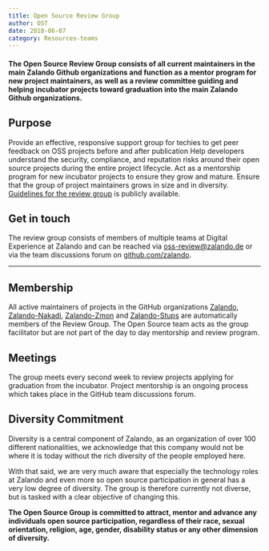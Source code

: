 ```yaml
---
title: Open Source Review Group
author: OST
date: 2018-06-07
category: Resources-teams
---
```


#### The Open Source Review Group consists of all current maintainers in the main Zalando Github organizations and function as a mentor program for new project maintainers, as well as a review committee guiding and helping incubator projects toward graduation into the main Zalando Github organizations. 

## Purpose
Provide an effective, responsive support group for techies to get peer feedback on OSS projects before and after publication
Help developers understand the security, compliance, and reputation risks around their open source projects during the entire project lifecycle.
Act as a mentorship program for new incubator projects to ensure they grow and mature. Ensure that the group of project maintainers grows in size and in diversity. [Guidelines for the review group]() is publicly available.

## Get in touch
The review group consists of members of multiple teams at Digital Experience at Zalando and can be reached via [oss-review@zalando.de](mailto:oss-review@zalando.de) or via the team discussions forum on [github.com/zalando](https://github.com/zalando).

---

## Membership
All active maintainers of projects in the GitHub organizations [Zalando](https://github.com/zalando), [Zalando-Nakadi](https://github.com/zalando-nakadi), [Zalando-Zmon](https://github.com/zalando-zmon) and [Zalando-Stups](https://github.com/zalando-stups) are automatically members of the Review Group. The Open Source team acts as the group facilitator but are not part of the day to day mentorship and review program. 

## Meetings
The group meets every second week to review projects applying for graduation from the incubator. Project mentorship is an ongoing process which takes place in the GitHub team discussions forum.

## Diversity Commitment
Diversity is a central component of Zalando, as an organization of over 100 different nationalities, we acknowledge that this company would not be where it is today without the rich diversity of the people employed here. 

With that said, we are very much aware that especially the technology roles at Zalando and even more so open source participation in general has a very low degree of diversity. The group is therefore currently not diverse, but is tasked with a clear objective of changing this.   

**The Open Source Group is committed to attract, mentor and advance any individuals open source participation, regardless of their race, sexual orientation, religion, age, gender, disability status or any other dimension of diversity.** 
